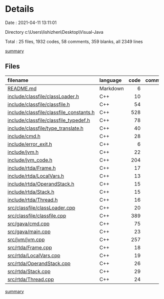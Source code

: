 # Details

Date : 2021-04-11 13:11:01

Directory c:\Users\lishizhen\Desktop\Visual-Java

Total : 25 files,  1932 codes, 58 comments, 359 blanks, all 2349 lines

[summary](results.md)

## Files
| filename | language | code | comment | blank | total |
| :--- | :--- | ---: | ---: | ---: | ---: |
| [README.md](/README.md) | Markdown | 6 | 0 | 5 | 11 |
| [include/classfile/classLoader.h](/include/classfile/classLoader.h) | C++ | 10 | 0 | 1 | 11 |
| [include/classfile/classfile.h](/include/classfile/classfile.h) | C++ | 54 | 1 | 7 | 62 |
| [include/classfile/classfile_constants.h](/include/classfile/classfile_constants.h) | C++ | 528 | 35 | 20 | 583 |
| [include/classfile/classfile_typedef.h](/include/classfile/classfile_typedef.h) | C++ | 78 | 1 | 17 | 96 |
| [include/classfile/type_translate.h](/include/classfile/type_translate.h) | C++ | 40 | 4 | 5 | 49 |
| [include/cmd.h](/include/cmd.h) | C++ | 28 | 0 | 2 | 30 |
| [include/error_exit.h](/include/error_exit.h) | C++ | 6 | 1 | 1 | 8 |
| [include/jvm.h](/include/jvm.h) | C++ | 22 | 0 | 2 | 24 |
| [include/jvm_code.h](/include/jvm_code.h) | C++ | 204 | 0 | 1 | 205 |
| [include/rtda/Frame.h](/include/rtda/Frame.h) | C++ | 17 | 0 | 3 | 20 |
| [include/rtda/LocalVars.h](/include/rtda/LocalVars.h) | C++ | 13 | 0 | 2 | 15 |
| [include/rtda/OperandStack.h](/include/rtda/OperandStack.h) | C++ | 15 | 0 | 1 | 16 |
| [include/rtda/Stack.h](/include/rtda/Stack.h) | C++ | 15 | 0 | 0 | 15 |
| [include/rtda/Thread.h](/include/rtda/Thread.h) | C++ | 16 | 0 | 3 | 19 |
| [src/classfile/classLoader.cpp](/src/classfile/classLoader.cpp) | C++ | 20 | 0 | 2 | 22 |
| [src/classfile/classfile.cpp](/src/classfile/classfile.cpp) | C++ | 389 | 11 | 38 | 438 |
| [src/gava/cmd.cpp](/src/gava/cmd.cpp) | C++ | 75 | 1 | 9 | 85 |
| [src/gava/main.cpp](/src/gava/main.cpp) | C++ | 23 | 1 | 4 | 28 |
| [src/jvm/jvm.cpp](/src/jvm/jvm.cpp) | C++ | 257 | 1 | 206 | 464 |
| [src/rtda/Frame.cpp](/src/rtda/Frame.cpp) | C++ | 18 | 0 | 3 | 21 |
| [src/rtda/LocalVars.cpp](/src/rtda/LocalVars.cpp) | C++ | 19 | 0 | 4 | 23 |
| [src/rtda/OperandStack.cpp](/src/rtda/OperandStack.cpp) | C++ | 26 | 0 | 7 | 33 |
| [src/rtda/Stack.cpp](/src/rtda/Stack.cpp) | C++ | 29 | 2 | 6 | 37 |
| [src/rtda/Thread.cpp](/src/rtda/Thread.cpp) | C++ | 24 | 0 | 10 | 34 |

[summary](results.md)